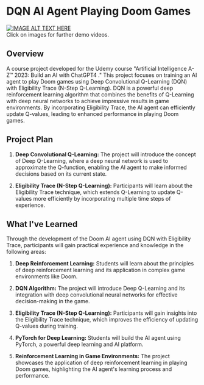 # DQN AI Agent Playing Doom Games

[![IMAGE ALT TEXT HERE](https://img.youtube.com/vi/gpyBRgClhsc/0.jpg)](https://youtu.be/gpyBRgClhsc)<br/>
Click on images for further demo videos.

## Overview

A course project developed for the Udemy course "Artificial Intelligence A-Z™ 2023: Build an AI with ChatGPT4
." This project focuses on training an AI agent to play Doom games using Deep Convolutional Q-Learning (DQN) with Eligibility Trace (N-Step Q-Learning). DQN is a powerful deep reinforcement learning algorithm that combines the benefits of Q-Learning with deep neural networks to achieve impressive results in game environments. By incorporating Eligibility Trace, the AI agent can efficiently update Q-values, leading to enhanced performance in playing Doom games.

## Project Plan

1. **Deep Convolutional Q-Learning:** The project will introduce the concept of Deep Q-Learning, where a deep neural network is used to approximate the Q-function, enabling the AI agent to make informed decisions based on its current state.

2. **Eligibility Trace (N-Step Q-Learning):** Participants will learn about the Eligibility Trace technique, which extends Q-Learning to update Q-values more efficiently by incorporating multiple time steps of experience.

## What I've Learned

Through the development of the Doom AI agent using DQN with Eligibility Trace, participants will gain practical experience and knowledge in the following areas:

1. **Deep Reinforcement Learning:** Students will learn about the principles of deep reinforcement learning and its application in complex game environments like Doom.

2. **DQN Algorithm:** The project will introduce Deep Q-Learning and its integration with deep convolutional neural networks for effective decision-making in the game.

3. **Eligibility Trace (N-Step Q-Learning):** Participants will gain insights into the Eligibility Trace technique, which improves the efficiency of updating Q-values during training.

4. **PyTorch for Deep Learning:** Students will build the AI agent using PyTorch, a powerful deep learning and AI platform.

5. **Reinforcement Learning in Game Environments:** The project showcases the application of deep reinforcement learning in playing Doom games, highlighting the AI agent's learning process and performance.

 
